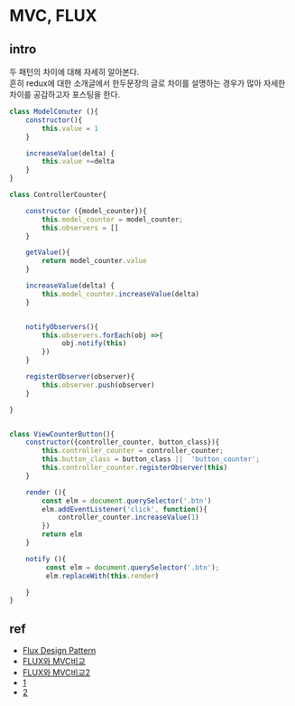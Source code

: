 # MVC, FLUX

## intro

두 패턴의 차이에 대해 자세히 알아본다.  
흔히 redux에 대한 소개글에서 한두문장의 글로 차이를 설명하는 경우가 많아 자세한 차이를 공감하고자 포스팅을 한다.

```js
class ModelConuter (){
    constructor(){
        this.value = 1
    }

    increaseValue(delta) {
        this.value +=delta
    }
}

class ControllerCounter{

    constructor ({model_counter}){
        this.model_counter = model_counter;
        this.observers = []
    }

    getValue(){
        return model_counter.value
    }

    increaseValue(delta) {
        this.model_counter.increaseValue(delta)
    }


    notifyObservers(){
        this.observers.forEach(obj =>{
             obj.notify(this)
        })
    }

    registerObserver(observer){
        this.observer.push(observer)
    }

}


class ViewCounterButton(){
    constructor({controller_counter, button_class}){
        this.controller_counter = controller_counter;
        this.button_class = button_class ||  'button_counter';
        this.controller_counter.registerObserver(this)
    }

    render (){
        const elm = document.querySelector('.btn')
        elm.addEventListener('click', function(){
            controller_counter.increaseValue(1)
        })
        return elm
    }

    notify (){
         const elm = document.querySelector('.btn');
         elm.replaceWith(this.render)

    }
}

```

## ref

- [Flux Design Pattern](https://blog.naver.com/backsajang420/221368106022)
- [FLUX와 MVC비교](https://62che.com/blog/architecture/mvw-redux-viper-%EB%B9%84%EA%B5%90.html#redux-flux)
- [FLUX와 MVC비교2](https://beomy.tistory.com/44)
- [1](https://dogbirdfoot.tistory.com/14)
- [2](https://taegon.kim/archives/5288)
